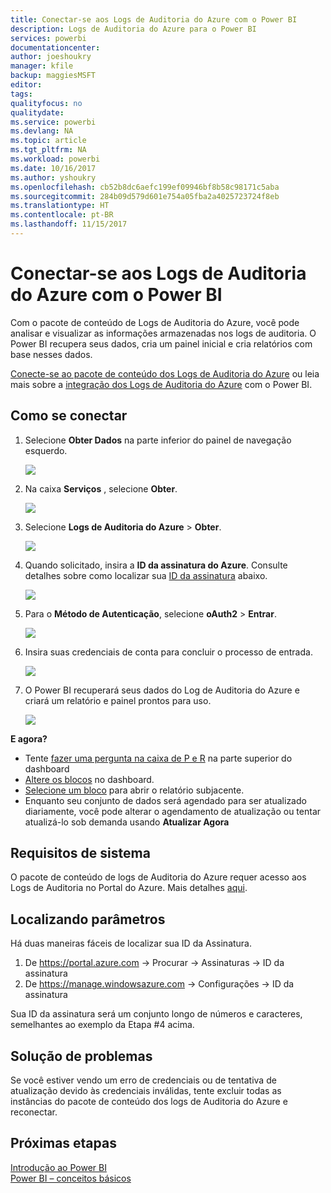 ```yaml
---
title: Conectar-se aos Logs de Auditoria do Azure com o Power BI
description: Logs de Auditoria do Azure para o Power BI
services: powerbi
documentationcenter: 
author: joeshoukry
manager: kfile
backup: maggiesMSFT
editor: 
tags: 
qualityfocus: no
qualitydate: 
ms.service: powerbi
ms.devlang: NA
ms.topic: article
ms.tgt_pltfrm: NA
ms.workload: powerbi
ms.date: 10/16/2017
ms.author: yshoukry
ms.openlocfilehash: cb52b8dc6aefc199ef09946bf8b58c98171c5aba
ms.sourcegitcommit: 284b09d579d601e754a05fba2a4025723724f8eb
ms.translationtype: HT
ms.contentlocale: pt-BR
ms.lasthandoff: 11/15/2017
---
```

# <a name="connect-to-azure-audit-logs-with-power-bi"></a>Conectar-se aos Logs de Auditoria do Azure com o Power BI
Com o pacote de conteúdo de Logs de Auditoria do Azure, você pode analisar e visualizar as informações armazenadas nos logs de auditoria. O Power BI recupera seus dados, cria um painel inicial e cria relatórios com base nesses dados.

[Conecte-se ao pacote de conteúdo dos Logs de Auditoria do Azure](https://app.powerbi.com/getdata/services/azure-audit-logs) ou leia mais sobre a [integração dos Logs de Auditoria do Azure](https://powerbi.microsoft.com/integrations/azure-audit-logs) com o Power BI.

## <a name="how-to-connect"></a>Como se conectar
1. Selecione **Obter Dados** na parte inferior do painel de navegação esquerdo.  
   
    ![](media/service-connect-to-azure-audit-logs/getdata.png)
2. Na caixa **Serviços** , selecione **Obter**.  
   
    ![](media/service-connect-to-azure-audit-logs/services.png) 
3. Selecione **Logs de Auditoria do Azure** > **Obter**.  
   
   ![](media/service-connect-to-azure-audit-logs/azureauditlogs.png)
4. Quando solicitado, insira a **ID da assinatura do Azure**. Consulte detalhes sobre como localizar sua [ID da assinatura](#FindingParams) abaixo.   
   
    ![](media/service-connect-to-azure-audit-logs/parameters.png)
5. Para o **Método de Autenticação**, selecione **oAuth2** \> **Entrar**.
   
    ![](media/service-connect-to-azure-audit-logs/creds.png)
6. Insira suas credenciais de conta para concluir o processo de entrada.
   
    ![](media/service-connect-to-azure-audit-logs/login.png)
7. O Power BI recuperará seus dados do Log de Auditoria do Azure e criará um relatório e painel prontos para uso. 
   
    ![](media/service-connect-to-azure-audit-logs/dashboard.png)

**E agora?**

* Tente [fazer uma pergunta na caixa de P e R](service-q-and-a.md) na parte superior do dashboard
* [Altere os blocos](service-dashboard-edit-tile.md) no dashboard.
* [Selecione um bloco](service-dashboard-tiles.md) para abrir o relatório subjacente.
* Enquanto seu conjunto de dados será agendado para ser atualizado diariamente, você pode alterar o agendamento de atualização ou tentar atualizá-lo sob demanda usando **Atualizar Agora**

## <a name="system-requirements"></a>Requisitos de sistema
O pacote de conteúdo de logs de Auditoria do Azure requer acesso aos Logs de Auditoria no Portal do Azure. Mais detalhes [aqui](https://azure.microsoft.com/en-us/documentation/articles/insights-debugging-with-events/).

<a name="FindingParams"></a>

## <a name="finding-parameters"></a>Localizando parâmetros
Há duas maneiras fáceis de localizar sua ID da Assinatura.

1. De https://portal.azure.com -&gt; Procurar -&gt; Assinaturas -&gt; ID da assinatura
2. De https://manage.windowsazure.com -&gt; Configurações -&gt; ID da assinatura

Sua ID da assinatura será um conjunto longo de números e caracteres, semelhantes ao exemplo da Etapa \#4 acima. 

## <a name="troubleshooting"></a>Solução de problemas
Se você estiver vendo um erro de credenciais ou de tentativa de atualização devido às credenciais inválidas, tente excluir todas as instâncias do pacote de conteúdo dos logs de Auditoria do Azure e reconectar.

## <a name="next-steps"></a>Próximas etapas
[Introdução ao Power BI](service-get-started.md)  
[Power BI – conceitos básicos](service-basic-concepts.md)  

